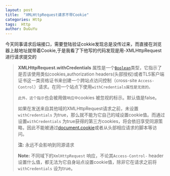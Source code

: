 ```yaml
---
layout: post
title:  "XMLHttpRequest请求不带Cookie"
categories: Http
tags:  Http
author: DuGuYu
---
```

今天同事请求后端接口，需要登陆验证cokkie发现总是没传过来，而直接在浏览器上敲地址就带着Cookie,于是我看了下他写的代码发现是用-XMLHttpRequest进行请求提交的











> **XMLHttpRequest.withCredentials**  属性是一个[`Boolean`](https://developer.mozilla.org/zh-CN/docs/Web/JavaScript/Reference/Boolean)类型，它指示了是否该使用类似cookies,authorization headers(头部授权)或者TLS客户端证书这一类资格证书来创建一个跨站点访问控制（cross-site `Access-Control`）请求。在同一个站点下使用`withCredentials属性是无效的。`
>
> `此外，这个指示`也会被用做`响应中`cookies 被忽视的标示。默认值是false。
>
> 如果在发送来自其他域的XMLHttpRequest请求之前，未设置`withCredentials` 为true，那么就不能为它自己的域设置cookie值。而通过设置`withCredentials` 为true获得的第三方cookies，将会依旧享受同源策略，因此不能被通过[document.cookie](https://developer.mozilla.org/en-US/docs/Web/API/Document/cookie)或者从头部相应请求的脚本等访问。
>
> **注:** 永远不会影响到同源请求
>
> **Note:** 不同域下的`XmlHttpRequest` 响应，不论其`Access-Control-` header 设置什么值，都无法为它自身站点设置cookie值，除非它在请求之前将`withCredentials` 设为true。

